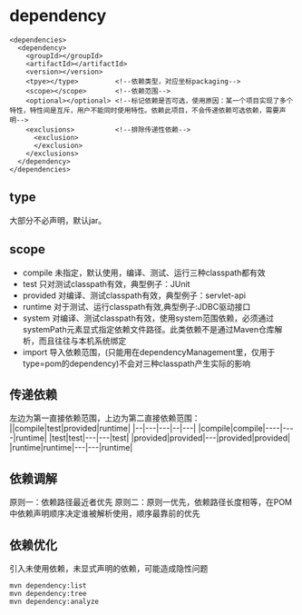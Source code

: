 # dependency

```
<dependencies>
  <dependency>
    <groupId></groupId>
    <artifactId></artifactId>
    <version></version>
    <tpye></type>         <!--依赖类型，对应坐标packaging-->
    <scope></scope>       <!--依赖范围-->
    <optional></optional> <!--标记依赖是否可选，使用原因：某一个项目实现了多个特性，特性间是互斥，用户不能同时使用特性。依赖此项目，不会传递依赖可选依赖，需要声明-->
    <exclusions>          <!--排除传递性依赖-->
      <exclusion>
      </exclusion>
    </exclusions>
  </dependency>
</dependencies>
```
type
-----
大部分不必声明，默认jar。<br>

scope
-----
* compile   未指定，默认使用，编译、测试、运行三种classpath都有效
* test      只对测试classpath有效，典型例子：JUnit
* provided  对编译、测试classpath有效，典型例子：servlet-api
* runtime   对于测试、运行classpath有效,典型例子:JDBC驱动接口
* system    对编译、测试classpath有效，使用system范围依赖，必须通过systemPath元素显式指定依赖文件路径。此类依赖不是通过Maven仓库解析，而且往往与本机系统绑定
* import    导入依赖范围，(只能用在dependencyManagement里，仅用于type=pom的dependency)不会对三种classpath产生实际的影响

传递依赖
------
左边为第一直接依赖范围，上边为第二直接依赖范围：
||compile|test|provided|runtime|
|--|---|---|--|---|
|compile|compile|----|----|runtime|
|test|test|---|---|test|
|provided|provided|---|provided|provided|
|runtime|runtime|---|---|runtime|

依赖调解
------
原则一：依赖路径最近者优先
原则二：原则一优先，依赖路径长度相等，在POM中依赖声明顺序决定谁被解析使用，顺序最靠前的优先

依赖优化
------
引入未使用依赖，未显式声明的依赖，可能造成隐性问题
```
mvn dependency:list
mvn dependency:tree
mvn dependency:analyze
```
